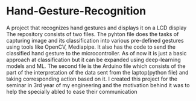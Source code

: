 # Hand-Gesture-Recognition
A project that recognizes hand gestures and displays it on a LCD display
The repository consists of two files. The pyhton file does the tasks of capturing image and its classification into various pre-defined gestures using tools like OpenCV, Mediapipe. It also has the code to send the classified hand gesture to the microcontroller.
As of now it is just a basic approach at classification but it can be expanded using deep-learning models and ML.
The second file is the Arduino file which consists of the part of the interpretation of the data sent from the laptop(python file) and taking corresponding action based on it. 
I created this project for the seminar in 3rd year of my engineering and the motivation behind it was to help the specially abled to ease their communication
